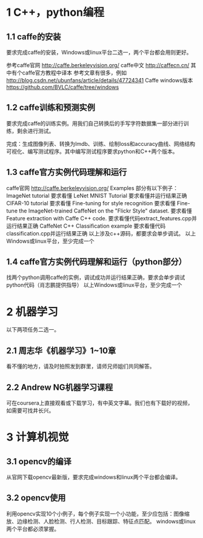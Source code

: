 # 1 C++，python编程

## 1.1 caffe的安装
要求完成caffe的安装，Windows或linux平台二选一，两个平台都会用则更好。

参考caffe官网 http://caffe.berkeleyvision.org/
caffe中文 http://caffecn.cn/  其中有个caffe官方教程中译本
参考文章有很多，例如 http://blog.csdn.net/ubunfans/article/details/47724341
Caffe windows版本  https://github.com/BVLC/caffe/tree/windows

## 1.2 caffe训练和预测实例
要求完成caffe的训练实例。用我们自己转换后的手写字符数据集一部分进行训练，剩余进行测试。

完成：生成图像列表、转换为lmdb、训练、绘制loss和accuracy曲线、网络结构可视化、编写测试程序。其中编写测试程序要求python和C++两个版本。


## 1.3 caffe官方实例代码理解和运行
caffe官网 http://caffe.berkeleyvision.org/
Examples 部分有以下例子：
ImageNet tutorial 要求看懂 LeNet MNIST Tutorial 要求看懂并运行结果正确
CIFAR-10 tutorial 要求看懂
Fine-tuning for style recognition 要求看懂
Fine-tune the ImageNet-trained CaffeNet on the "Flickr Style" dataset. 要求看懂
Feature extraction with Caffe C++ code.  要求看懂代码extract_features.cpp并运行结果正确
CaffeNet C++ Classification example 要求看懂代码classification.cpp并运行结果正确
以上涉及c++源码，都要求会单步调试。
以上Windows或linux平台，至少完成一个

## 1.4 caffe官方实例代码理解和运行（python部分）
找两个python调用caffe的实例，调试成功并运行结果正确，要求会单步调试python代码（肖志鹏提供指导）
以上Windows或linux平台，至少完成一个

# 2 机器学习
以下两项任务二选一。
## 2.1 周志华《机器学习》1~10章
看不懂的地方，请及时拍照发到群里，请师兄师姐们共同解答。

## 2.2 Andrew NG机器学习课程
可在coursera上直接观看或下载学习，有中英文字幕。我们也有下载好的视频，如需要可找井长兴。

# 3 计算机视觉
## 3.1 opencv的编译
从官网下载opencv最新版，要求完成windows和linux两个平台都会编译。

## 3.2 opencv使用
利用opencv实现10个小例子，每个例子实现一个小功能，至少应包括：图像缩放、边缘检测、人脸检测、行人检测、目标跟踪、特征点匹配。
windows或linux两个平台都必须掌握。
